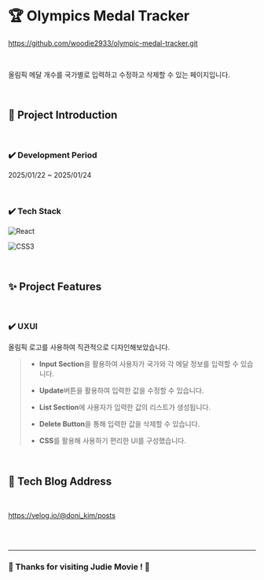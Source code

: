 <!-- ####### 헤더 -->

# :trophy: Olympics Medal Tracker

https://github.com/woodie2933/olympic-medal-tracker.git

<br/>

올림픽 메달 개수를 국가별로 입력하고 수정하고 삭제할 수 있는 페이지입니다.

<br/>

<!-- ####### 프로젝트 소개 -->

<!-- 제목 -->

## :microphone: Project Introduction

<br/>

<!-- 기간 -->

### :heavy_check_mark: **Development Period**

2025/01/22 ~ 2025/01/24

<br/>
<!-- 테크 스택 -->

### :heavy_check_mark: **Tech Stack**

![React](https://img.shields.io/badge/react-%2320232a.svg?style=for-the-badge&logo=react&logoColor=%2361DAFB)

![CSS3](https://img.shields.io/badge/css3-%231572B6.svg?style=for-the-badge&logo=css3&logoColor=white)

<br/>

<!-- ####### 프로젝트 특징 -->

<!-- 제목 -->

## :sparkles: Project Features

<br/>

<!-- 특징 하나 -->

### :heavy_check_mark: **UXUI**

올림픽 로고를 사용하여 직관적으로 디자인해보았습니다.

> - **Input Section**을 활용하여 사용자가 국가와 각 메달 정보를 입력할 수 있습니다.
>
> - **Update**버튼을 활용하여 입력한 값을 수정할 수 있습니다.
>
> - **List Section**에 사용자가 입력한 값의 리스트가 생성됩니다.
>
> - **Delete Button**을 통해 입력한 값을 삭제할 수 있습니다.
>
> - **CSS**를 활용해 사용하기 편리한 UI를 구성했습니다.

<br/>

## :paperclip: Tech Blog Address

<br/>

https://velog.io/@doni_kim/posts

<br/>
<br/>

---

### :star2: Thanks for visiting **Judie Movie** ! :star2:

<br/>
<br/>
